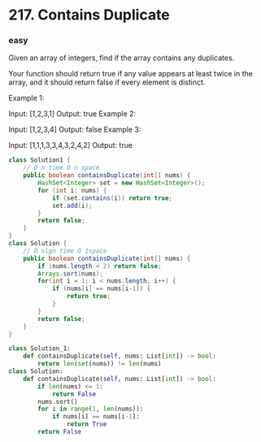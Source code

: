 # 217. Contains Duplicate
### easy
Given an array of integers, find if the array contains any duplicates.

Your function should return true if any value appears at least twice in the array, and it should return false if every element is distinct.

Example 1:

Input: [1,2,3,1]
Output: true
Example 2:

Input: [1,2,3,4]
Output: false
Example 3:

Input: [1,1,1,3,3,4,3,2,4,2]
Output: true
```java
class Solution1 {
    // O n time O n space
    public boolean containsDuplicate(int[] nums) {
        HashSet<Integer> set = new HashSet<Integer>();
        for (int i: nums) {
            if (set.contains(i)) return true;
            set.add(i);
        }
        return false;
    }
}
class Solution {
    // O nlgn time O 1space
    public boolean containsDuplicate(int[] nums) {
        if (nums.length < 2) return false;
        Arrays.sort(nums);
        for(int i = 1; i < nums.length; i++) {
            if (nums[i] == nums[i-1]) {
                return true;
            }
        }
        return false;
    }
}
```

```python
class Solution_1:
    def containsDuplicate(self, nums: List[int]) -> bool:
        return len(set(nums)) != len(nums)
class Solution:
    def containsDuplicate(self, nums: List[int]) -> bool:
        if len(nums) <= 1:
            return False
        nums.sort()
        for i in range(1, len(nums)):
            if nums[i] == nums[i-1]:
                return True
        return False
```
